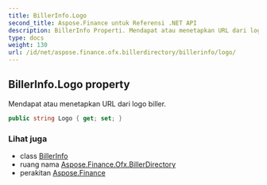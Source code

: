 ```yaml
---
title: BillerInfo.Logo
second_title: Aspose.Finance untuk Referensi .NET API
description: BillerInfo Properti. Mendapat atau menetapkan URL dari logo biller.
type: docs
weight: 130
url: /id/net/aspose.finance.ofx.billerdirectory/billerinfo/logo/
---
```

## BillerInfo.Logo property

Mendapat atau menetapkan URL dari logo biller.

```csharp
public string Logo { get; set; }
```

### Lihat juga

* class [BillerInfo](../)
* ruang nama [Aspose.Finance.Ofx.BillerDirectory](../../billerinfo/)
* perakitan [Aspose.Finance](../../../)


